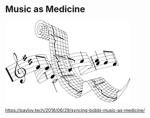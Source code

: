 # Music as Medicine

  ![music as medicine](https://github.com/robinvanemden/Music-as-Medicine/raw/master/img/ECG-VS-Music.gif)

https://pavlov.tech/2018/06/29/syncing-bobbi-music-as-medicine/
